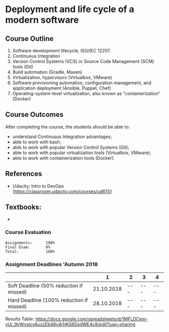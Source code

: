 # Deployment and life cycle of a modern software

## Course Outline
1. Software development lifecycle, ISO/IEC 12207.
2. Continuous Integration
3. Version Control Systems (VCS) or Source Code Management (SCM) tools (Git)
4. Build automation (Gradle, Maven)
5. Virtualization, hypervisors (Virtualbox, VMware)
6. Software provisioning automation, configuration management, and application deployment (Ansible, Puppet, Chef)
7. Operating-system-level virtualization, also known as "containerization" (Docker)


## Course Outcomes
After completing the course, the students should be able to:
- understand Continuous Integration advantages;
- able to work with bash;
- able to work with popular Version Control Systems (Git);
- able to work with popular virtualization tools (Virtualbox, VMware);
- able to work with containerization tools (Docker).

## References
- Udacity: Intro to DevOps (https://classroom.udacity.com/courses/ud611/)

## Textbooks:

* <ToDO>

### Course Evaluation
```
Assignments:      100%
Final Exam:       0%
Total:            100%

```

### Assignment Deadlines 'Autumn 2018

|                                          |  1  | 2 | 3 | 4 |
| ---------------------------------------- | --- | --- | --- | --- |
| Soft Deadline (50% reduction if missed)  | 21.10.2018 | --- | --- | --- |
| Hard Deadline (100% reduction if missed) | 28.10.2018 | --- | --- | --- |


Results Table:
https://docs.google.com/spreadsheets/d/1MFLDCem-yUr_9vWvsicvAuzzEb48v4rhKG6DxdWE4c8/edit?usp=sharing
